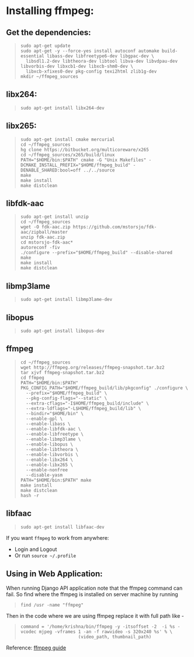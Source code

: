 Installing ffmpeg:
==================

Get the dependencies:
---------------------
>`sudo apt-get update`<br />
>`sudo apt-get -y --force-yes install autoconf automake build-essential libass-dev libfreetype6-dev libgpac-dev \`<br />
>`  libsdl1.2-dev libtheora-dev libtool libva-dev libvdpau-dev libvorbis-dev libxcb1-dev libxcb-shm0-dev \`<br />
>`  libxcb-xfixes0-dev pkg-config texi2html zlib1g-dev`<br />
>`mkdir ~/ffmpeg_sources`

libx264:
--------
>`sudo apt-get install libx264-dev`

libx265:
--------
>`sudo apt-get install cmake mercurial`<br />
>`cd ~/ffmpeg_sources`<br />
>`hg clone https://bitbucket.org/multicoreware/x265`<br />
>`cd ~/ffmpeg_sources/x265/build/linux`<br />
>`PATH="$HOME/bin:$PATH" cmake -G "Unix Makefiles" -DCMAKE_INSTALL_PREFIX="$HOME/ffmpeg_build" -DENABLE_SHARED:bool=off ../../source`<br />
>`make`<br />
>`make install`<br />
>`make distclean`<br />

libfdk-aac
----------
>`sudo apt-get install unzip`<br />
>`cd ~/ffmpeg_sources`<br />
>`wget -O fdk-aac.zip https://github.com/mstorsjo/fdk-aac/zipball/master`<br />
>`unzip fdk-aac.zip`<br />
>`cd mstorsjo-fdk-aac*`<br />
>`autoreconf -fiv`<br />
>`./configure --prefix="$HOME/ffmpeg_build" --disable-shared`<br />
>`make`<br />
>`make install`<br />
>`make distclean`<br />

libmp3lame
----------
>`sudo apt-get install libmp3lame-dev`

libopus
-------
>`sudo apt-get install libopus-dev`

ffmpeg
------
>`cd ~/ffmpeg_sources`<br />
>`wget http://ffmpeg.org/releases/ffmpeg-snapshot.tar.bz2`<br />
>`tar xjvf ffmpeg-snapshot.tar.bz2`<br />
>`cd ffmpeg`<br />
>`PATH="$HOME/bin:$PATH" PKG_CONFIG_PATH="$HOME/ffmpeg_build/lib/pkgconfig" ./configure \`<br />
>`  --prefix="$HOME/ffmpeg_build" \`<br />
>`  --pkg-config-flags="--static" \`<br />
>`  --extra-cflags="-I$HOME/ffmpeg_build/include" \`<br />
>`  --extra-ldflags="-L$HOME/ffmpeg_build/lib" \`<br />
>`  --bindir="$HOME/bin" \`<br />
>`  --enable-gpl \`<br />
>`  --enable-libass \`<br />
>`  --enable-libfdk-aac \`<br />
>`  --enable-libfreetype \`<br />
>`  --enable-libmp3lame \`<br />
>`  --enable-libopus \`<br />
>`  --enable-libtheora \`<br />
>`  --enable-libvorbis \`<br />
>`  --enable-libx264 \`<br />
>`  --enable-libx265 \`<br />
>`  --enable-nonfree`<br />
>`  --disable-yasm`<br />
>`PATH="$HOME/bin:$PATH" make`<br />
>`make install`<br />
>`make distclean`<br />
>`hash -r`<br />

libfaac
-------
>`sudo apt-get install libfaac-dev`

If you want `ffmpeg` to work from anywhere:

-	Login and Logout
-	Or run `source ~/.profile`

Using in Web Application:
-------------------------
When running Django API application note that the ffmpeg command can fail. So find where the ffmpeg is installed on server machine by running

>`find /usr -name "ffmpeg"`

Then in the code where we are using ffmpeg replace it with full path like -

>`command = '/home/krishna/bin/ffmpeg -y -itsoffset -2  -i %s -vcodec mjpeg -vframes 1 -an -f rawvideo -s 320x240 %s' % \`<br />
>`                      (video_path, thumbnail_path)`

Reference:
[ffmpeg guide](https://trac.ffmpeg.org/wiki/CompilationGuide/Ubuntu)